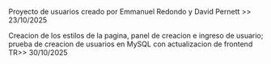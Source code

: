 Proyecto de usuarios creado por Emmanuel Redondo y David Pernett >> 23/10/2025

Creacion de los estilos de la pagina, panel de creacion e ingreso de usuario; prueba de creacion de usuarios en MySQL con actualizacion de frontend TR>> 30/10/2025